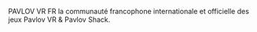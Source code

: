 PAVLOV VR FR la communauté francophone internationale et officielle des jeux Pavlov VR & Pavlov Shack.
